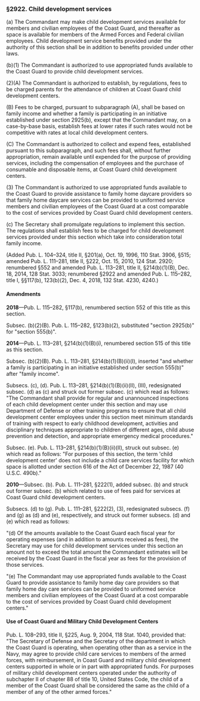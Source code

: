 ### §2922. Child development services ###

(a) The Commandant may make child development services available for members and civilian employees of the Coast Guard, and thereafter as space is available for members of the Armed Forces and Federal civilian employees. Child development service benefits provided under the authority of this section shall be in addition to benefits provided under other laws.

(b)(1) The Commandant is authorized to use appropriated funds available to the Coast Guard to provide child development services.

(2)(A) The Commandant is authorized to establish, by regulations, fees to be charged parents for the attendance of children at Coast Guard child development centers.

(B) Fees to be charged, pursuant to subparagraph (A), shall be based on family income and whether a family is participating in an initiative established under section 2925(b), except that the Commandant may, on a case-by-base basis, establish fees at lower rates if such rates would not be competitive with rates at local child development centers.

(C) The Commandant is authorized to collect and expend fees, established pursuant to this subparagraph, and such fees shall, without further appropriation, remain available until expended for the purpose of providing services, including the compensation of employees and the purchase of consumable and disposable items, at Coast Guard child development centers.

(3) The Commandant is authorized to use appropriated funds available to the Coast Guard to provide assistance to family home daycare providers so that family home daycare services can be provided to uniformed service members and civilian employees of the Coast Guard at a cost comparable to the cost of services provided by Coast Guard child development centers.

(c) The Secretary shall promulgate regulations to implement this section. The regulations shall establish fees to be charged for child development services provided under this section which take into consideration total family income.

(Added Pub. L. 104–324, title II, §201(a), Oct. 19, 1996, 110 Stat. 3906, §515; amended Pub. L. 111–281, title II, §222, Oct. 15, 2010, 124 Stat. 2920; renumbered §552 and amended Pub. L. 113–281, title II, §214(b)(1)(B), Dec. 18, 2014, 128 Stat. 3033; renumbered §2922 and amended Pub. L. 115–282, title I, §§117(b), 123(b)(2), Dec. 4, 2018, 132 Stat. 4230, 4240.)

#### Amendments ####

**2018**—Pub. L. 115–282, §117(b), renumbered section 552 of this title as this section.

Subsec. (b)(2)(B). Pub. L. 115–282, §123(b)(2), substituted "section 2925(b)" for "section 555(b)".

**2014**—Pub. L. 113–281, §214(b)(1)(B)(i), renumbered section 515 of this title as this section.

Subsec. (b)(2)(B). Pub. L. 113–281, §214(b)(1)(B)(ii)(I), inserted "and whether a family is participating in an initiative established under section 555(b)" after "family income".

Subsecs. (c), (d). Pub. L. 113–281, §214(b)(1)(B)(ii)(II), (III), redesignated subsec. (d) as (c) and struck out former subsec. (c) which read as follows: "The Commandant shall provide for regular and unannounced inspections of each child development center under this section and may use Department of Defense or other training programs to ensure that all child development center employees under this section meet minimum standards of training with respect to early childhood development, activities and disciplinary techniques appropriate to children of different ages, child abuse prevention and detection, and appropriate emergency medical procedures."

Subsec. (e). Pub. L. 113–281, §214(b)(1)(B)(ii)(II), struck out subsec. (e) which read as follows: "For purposes of this section, the term 'child development center' does not include a child care services facility for which space is allotted under section 616 of the Act of December 22, 1987 (40 U.S.C. 490b)."

**2010**—Subsec. (b). Pub. L. 111–281, §222(1), added subsec. (b) and struck out former subsec. (b) which related to use of fees paid for services at Coast Guard child development centers.

Subsecs. (d) to (g). Pub. L. 111–281, §222(2), (3), redesignated subsecs. (f) and (g) as (d) and (e), respectively, and struck out former subsecs. (d) and (e) which read as follows:

"(d) Of the amounts available to the Coast Guard each fiscal year for operating expenses (and in addition to amounts received as fees), the Secretary may use for child development services under this section an amount not to exceed the total amount the Commandant estimates will be received by the Coast Guard in the fiscal year as fees for the provision of those services.

"(e) The Commandant may use appropriated funds available to the Coast Guard to provide assistance to family home day care providers so that family home day care services can be provided to uniformed service members and civilian employees of the Coast Guard at a cost comparable to the cost of services provided by Coast Guard child development centers."

#### Use of Coast Guard and Military Child Development Centers ####

Pub. L. 108–293, title II, §225, Aug. 9, 2004, 118 Stat. 1040, provided that: "The Secretary of Defense and the Secretary of the department in which the Coast Guard is operating, when operating other than as a service in the Navy, may agree to provide child care services to members of the armed forces, with reimbursement, in Coast Guard and military child development centers supported in whole or in part with appropriated funds. For purposes of military child development centers operated under the authority of subchapter II of chapter 88 of title 10, United States Code, the child of a member of the Coast Guard shall be considered the same as the child of a member of any of the other armed forces."